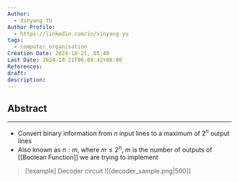 ```yaml
---
Author:
  - Xinyang YU
Author Profile:
  - https://linkedin.com/in/xinyang-yu
tags:
  - computer_organisation
Creation Date: 2024-10-21, 05:40
Last Date: 2024-10-21T06:08:42+08:00
References: 
draft: 
description: 
---
```

## Abstract
---
- Convert binary information from $n$ input lines to a maximum of $2^n$ output lines
- Also known as $n:m$, where $m \leq 2^n$, $m$ is the number of outputs of [[Boolean Function]] we are trying to implement

>[!example] Decoder circuit
> ![[decoder_sample.png|500]]